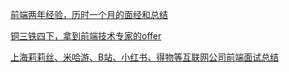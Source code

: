 [前端两年经验，历时一个月的面经和总结](https://juejin.cn/post/7013953652578582558#heading-2)

[铜三铁四下，拿到前端技术专家的offer](https://juejin.cn/post/7086381206236823559)

[上海莉莉丝、米哈游、B站、小红书、得物等互联网公司前端面试总结](https://juejin.cn/post/6896810576778166280)